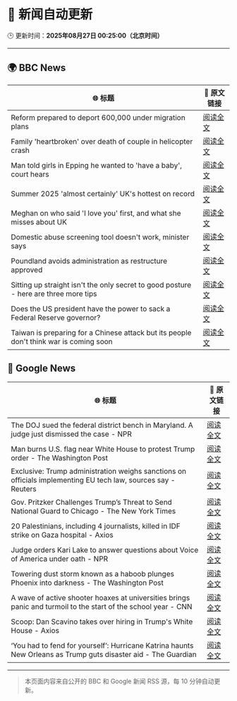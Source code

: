 # 🧠 新闻自动更新

🕒 更新时间：**2025年08月27日 00:25:00（北京时间）**

---

## 🌍 BBC News

| 🌐 标题 | 🔗 原文链接 |
|--------|-------------|
| Reform prepared to deport 600,000 under migration plans | [阅读全文](https://www.bbc.com/news/articles/c5yk4r5e514o?at_medium=RSS&at_campaign=rss) |
| Family 'heartbroken' over death of couple in helicopter crash | [阅读全文](https://www.bbc.com/news/articles/cdd3jzl31j8o?at_medium=RSS&at_campaign=rss) |
| Man told girls in Epping he wanted to 'have a baby', court hears | [阅读全文](https://www.bbc.com/news/articles/ckgy00rdzk7o?at_medium=RSS&at_campaign=rss) |
| Summer 2025 'almost certainly' UK's hottest on record | [阅读全文](https://www.bbc.com/weather/articles/c1kz18d3wjro?at_medium=RSS&at_campaign=rss) |
| Meghan on who said 'I love you' first, and what she misses about UK | [阅读全文](https://www.bbc.com/news/articles/cp94ly9x9y4o?at_medium=RSS&at_campaign=rss) |
| Domestic abuse screening tool doesn't work, minister says | [阅读全文](https://www.bbc.com/news/articles/cr4e7yrxkgvo?at_medium=RSS&at_campaign=rss) |
| Poundland avoids administration as restructure approved | [阅读全文](https://www.bbc.com/news/articles/cdd3j3g0e5no?at_medium=RSS&at_campaign=rss) |
| Sitting up straight isn't the only secret to good posture - here are three more tips | [阅读全文](https://www.bbc.com/news/articles/c890kejpg34o?at_medium=RSS&at_campaign=rss) |
| Does the US president have the power to sack a Federal Reserve governor? | [阅读全文](https://www.bbc.com/news/articles/cedvj2d5538o?at_medium=RSS&at_campaign=rss) |
| Taiwan is preparing for a Chinese attack but its people don't think war is coming soon | [阅读全文](https://www.bbc.com/news/articles/cp94v42gmg9o?at_medium=RSS&at_campaign=rss) |

## 📰 Google News

| 🌐 标题 | 🔗 原文链接 |
|--------|-------------|
| The DOJ sued the federal district bench in Maryland. A judge just dismissed the case - NPR | [阅读全文](https://news.google.com/rss/articles/CBMihAFBVV95cUxPMjcyTmlLeTJmZUs1MU1fb0ZJSVVnMERtRXAwdDBlQldlTE4ycnh6NExkRDBjUkRXSTZndFg2OTRBNHhYcGhtTi1UOVZuQWc0Y0gyN25FVV90dU81WlpmcTQtR3lmNW9rYVg5THc1RXZEM3d3b1p3Y0NvcFVFWW9CNnBMeXM?oc=5) |
| Man burns U.S. flag near White House to protest Trump order - The Washington Post | [阅读全文](https://news.google.com/rss/articles/CBMiiAFBVV95cUxONV9lc3d0Q0JOQXlmV3FfTlJ3MVBrNGlCb1FUUFZtVGV3R3pacFoySzVVSjMxVmVGSXA2Y3NBXzNYV2pQZkhkU0FiTnNrWm02QzFnY1NIWm9GbFhWMm9qOEhUTW5HSzdXT3Uydm5QaEVEenFYTDVTNkpuamE0MWFvdmJEMkpNbzBy?oc=5) |
| Exclusive: Trump administration weighs sanctions on officials implementing EU tech law, sources say - Reuters | [阅读全文](https://news.google.com/rss/articles/CBMiwwFBVV95cUxPNkFwV21McjBUUkNNZXZDZEJxeDBTLUx4UkNMU3ZqbHZOQXVxVFMyYlVsM1lSODU3SHJkSFQ2Yk50TjFCblE4bURPQTVrWjlEeko3Q2hmQVBNblZYZjhub1BQdFFmTUcyMFNaakNMUllvZzRYWUsxSl96aGZLRUtxaVRGMDFJXy1LN3UyZVQxVGpKTDg3dWVHYkpFaFd5YVVBa3Ywa3ZJTkNDMEZKQ3pyR2kyRmZYd012alg0Sm4xY1hWR0E?oc=5) |
| Gov. Pritzker Challenges Trump’s Threat to Send National Guard to Chicago - The New York Times | [阅读全文](https://news.google.com/rss/articles/CBMikwFBVV95cUxONVVQczZSdk5yTWt1Ukk0RFdCdTFrY21OczlZV0lodkNSNmhZbW5kdng4MXBDQThQSV9xRE5ZTUV0R1llMzNQX0RCbmd1QVV4bVYtbjY5bGJSVTBZcllTc2RGLWR0TERvTDRTaHJ0NDdIQXQ5R192S0lScUhaY2JCWGI0QnBwaEVmaHpDNFYtYmxWcmM?oc=5) |
| 20 Palestinians, including 4 journalists, killed in IDF strike on Gaza hospital - Axios | [阅读全文](https://news.google.com/rss/articles/CBMihgFBVV95cUxNWTdRTGJJN0lRdnRkZ3doYzJfSXp3MjY4c0lsS2RMUVY1a3I1eW5xQjNLT3pyZ1N0d05nRTlPczNPQ3RMQ0dvU0cwTFVCVHdZN2FKU0NoOTNmZkNXbmFvbGpUcGdrMjg4TWxGOTdyckVSWGIyV1k5MldFelZoc0FraG9WVkNSZw?oc=5) |
| Judge orders Kari Lake to answer questions about Voice of America under oath - NPR | [阅读全文](https://news.google.com/rss/articles/CBMisAFBVV95cUxQSVRPdG94Tmk4YXExT0NSd0d3MlRNMC0yR3ZWa1d6QkFMUWkxUkZfaV9ITGpGR20zOVZZN3U1SXA1Ym03SWwxSVRtamtiSVhoeGlRelNqYjlVSHUtaFpRWExjVk9zWkFadzQ1d28xTFM2SWh5VmFTVmxwaURkNEp1akp6MGZZeFA5VnFWZEhhaU9KdXVfS3laU25PM1JVeUlPNTFqazFJU2xsZi1fOFpHdg?oc=5) |
| Towering dust storm known as a haboob plunges Phoenix into darkness - The Washington Post | [阅读全文](https://news.google.com/rss/articles/CBMinAFBVV95cUxQbmNHXzRvcXhNVDBCNFZqdjFWeGlnaWJoQVpZTEMwOE9FQWxkS1pyQUM1Zk5iMF8zZUdIUUZtMXd2UGlDem1VNWlWZFhyYmZaeWtaYzNLdTczNEJpSEQ5LVlYTVhwWEZUQ1pFYTB2dmJ4VTE4YnJMclJyWDRXaG9OSG1Yb2wyYUVscDdJSEFoQ241VWQySTh5b0JVbTQ?oc=5) |
| A wave of active shooter hoaxes at universities brings panic and turmoil to the start of the school year - CNN | [阅读全文](https://news.google.com/rss/articles/CBMiiAFBVV95cUxQMmozZGJYWVc3dXJ1MzlMcGFUWFV1RW5QZjRndjFhRVBNYzBCVFpwR0w3c09kX3hBdzVJYWZIMEp0Q29yU3R6eHBpY1RuS1IxT2tOcXg2OF9OaDM5TTE1WEdpdzN4VG5JTkJONXNSRS1yQkkxNWI5by0wVE1jV0xkVjVVajNsYVJH0gGOAUFVX3lxTFBrS25qcXo5RTZycmFvYjlzaHgxYWFyek1uQXNoS3FYZkwwYW45YUVfQ0NvV1BQWmRselh5SjJnVE1vRGFhdDA2NjVqYjFMd2d1LXM1dTBCWGJpZ1hIbFI1NGVneHNzaXBhWEJEQ3FPdkZDZy1YNk54akdfOWRIRDVvTzBPTm1mTFI3RTJnWkE?oc=5) |
| Scoop: Dan Scavino takes over hiring in Trump's White House - Axios | [阅读全文](https://news.google.com/rss/articles/CBMic0FVX3lxTE0yTmJ2Mm54UkNLcUxTaHZfMlBQUG5zajdYcVdVS1F4Vk5kVmswSE8zdGk0NGlBRE4wOGhVZEM4UHJPSnVZcnVlUTNJN1FLd0NaWXdYQnRmNDA4MG5uUmFUanJkT3V4QjYxaXVxY1F2bm1hQVk?oc=5) |
| ‘You had to fend for yourself’: Hurricane Katrina haunts New Orleans as Trump guts disaster aid - The Guardian | [阅读全文](https://news.google.com/rss/articles/CBMipgFBVV95cUxPc1NjcGNkUUZud1JXUDNPa2ZxdEZONi15RWZNeThMRmJ0bzdEUkZfUUhKbHkzeGpzRng3amUxLS02R1huYlNBRkQxMTF3b3I2ZXU0d0Z2YlRZZGdCX0E3T080UkRkNGJoNDM2R0EzSEY1S2NCNUIxcWNMR2NJSjNZeGlzbnF0VDR1M3ppalJ6SmpVbjU0T21VbzNmS3ZZY25oYjc0RUdR?oc=5) |

---
> 本页面内容来自公开的 BBC 和 Google 新闻 RSS 源，每 10 分钟自动更新。